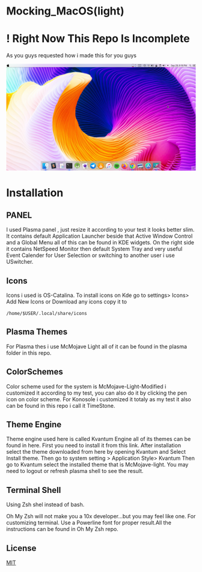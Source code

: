 # Mocking_MacOS(light)
# ! Right Now This Repo Is Incomplete

As you guys requested how i made this for you guys

![](/preview/image4.png)

# Installation

## PANEL
I used Plasma panel , just resize it according to your test it looks better slim.
    It contains default Application Launcher beside that Active Window Control and a Global Menu all of this can be found in KDE widgets.
    On the right side it contains NetSpeed Monitor then default System Tray and very useful Event Calender for User Selection or switching to another user i use USwitcher.
## Icons
   Icons i used is OS-Catalina. To install icons on Kde go to settings> Icons> Add New Icons or Download any icons copy it to 
   ```
   /home/$USER/.local/share/icons
   ```
## Plasma Themes
   For Plasma thes i use McMojave Light all of it can be found in the plasma folder in this repo.
## ColorSchemes
   Color scheme used for the system is McMojave-Light-Modified i customized it according to my test, you can also do it by clicking the pen icon on color scheme.
   For Konosole i customized it totaly as my test it also can be found in this repo i call it TimeStone.
## Theme Engine
   Theme engine used here is called Kvantum Engine all of its themes can be found in here.
   First you need to install it from this link. 
   After installation select the theme downloaded from here by opening Kvantum and Select Install theme.
   Then go to system setting > Application Style> Kvantum
   Then go to Kvantum select the installed theme that is McMojave-light. You may need to logout or refresh plasma shell to
   see the result.
## Terminal Shell
   Using Zsh shel instead of bash.
   
   Oh My Zsh will not make you a 10x developer...but you may feel like one.
   For customizing terminal. Use a Powerline font for proper result.All the instructions can be found in Oh My Zsh repo.

## License
[MIT](https://choosealicense.com/licenses/mit/)
